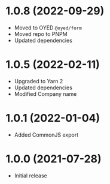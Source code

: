 # 1.0.8 (2022-09-29)

- Moved to OYED `@oyed/form`
- Moved repo to PNPM
- Updated dependencies

# 1.0.5 (2022-02-11)

- Upgraded to Yarn 2
- Updated dependencies
- Modified Company name

# 1.0.1 (2022-01-04)

- Added CommonJS export

# 1.0.0 (2021-07-28)

- Initial release

